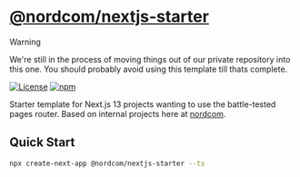 # [@nordcom/nextjs-starter](https://nextjs-starter.nordcom.io/)

> [!WARNING]  
> We're still in the process of moving things out of our private repository into this one.
> You should probably avoid using this template till thats complete.

[![License](https://img.shields.io/github/license/NordcomInc/nextjs-starter.svg)](https://github.com/NordcomInc/nextjs-starter/blob/master/LICENSE) [![npm](https://img.shields.io/npm/dt/@nordcom/nextjs-starter.svg)](https://www.npmjs.com/package/@nordcom/nextjs-starter)

Starter template for Next.js 13 projects wanting to use the battle-tested pages router. Based on internal projects here at [nordcom](https://nordcom.io/).

## Quick Start

```sh
npx create-next-app @nordcom/nextjs-starter --ts
```
